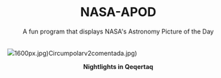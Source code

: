 <div align="center">
  <h1>
    NASA-APOD
  </h1>
</div>
  
<div align="center">
  A fun program that displays NASA's Astronomy Picture of the Day
</div>

<br>

![](https://apod.nasa.gov/apod/image/2311/lehtonen_dennisAuroraQeqertaq2.jpg)1600px.jpg)Circumpolarv2comentada.jpg)

<p align = "center">
  <b>Nightlights in Qeqertaq</b>
</p>
